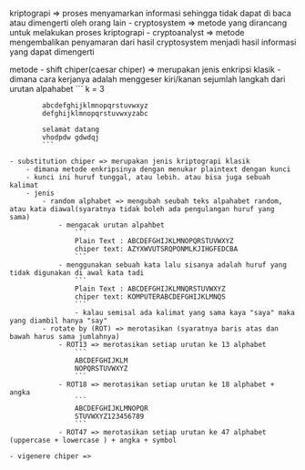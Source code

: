 kriptograpi => proses menyamarkan informasi sehingga tidak dapat di baca atau dimengerti oleh orang lain
    - cryptosystem => metode yang dirancang untuk melakukan proses kriptograpi
    - cryptoanalyst => metode mengembalikan penyamaran dari hasil cryptosystem menjadi hasil informasi yang dapat dimengerti

metode
    - shift chiper(caesar chiper) => merupakan jenis enkripsi klasik
        - dimana cara kerjanya adalah menggeser kiri/kanan sejumlah langkah dari urutan alpahabet
            ```
            k = 3

            abcdefghijklmnopqrstuvwxyz
            defghijklmnopqrstuvwxyzabc

            selamat datang
            vhodpdw gdwdqj
            ```
    
    - substitution chiper => merupakan jenis kriptograpi klasik
        - dimana metode enkripsinya dengan menukar plaintext dengan kunci
        - kunci ini huruf tunggal, atau lebih. atau bisa juga sebuah kalimat
        - jenis
            - random alphabet => mengubah seubah teks alpahabet random, atau kata diawal(syaratnya tidak boleh ada pengulangan huruf yang sama)
                - mengacak urutan alpahbet
                    ```
                    Plain Text : ABCDEFGHIJKLMNOPQRSTUVWXYZ
                    chiper text: AZYXWVUTSRQPONMLKJIHGFEDCBA
                    ```
                - menggunakan sebuah kata lalu sisanya adalah huruf yang tidak digunakan di awal kata tadi
                    ```
                    Plain Text : ABCDEFGHIJKLMNQRSTUVWXYZ
                    chiper text: KOMPUTERABCDEFGHIJKLMNQS
                    ```
                    - kalau semisal ada kalimat yang sama kaya "saya" maka yang diambil hanya "say"
            - rotate by (ROT) => merotasikan (syaratnya baris atas dan bawah harus sama jumlahnya)
                - ROT13 => merotasikan setiap urutan ke 13 alphabet
                    ```
                    ABCDEFGHIJKLM
                    NOPQRSTUVWXYZ
                    ```
                - ROT18 => merotasikan setiap urutan ke 18 alphabet + angka
                    ```
                    ABCDEFGHIJKLMNOPQR
                    STUVWXYZ123456789
                    ```
                - ROT47 => merotasikan setiap urutan ke 47 alphabet (uppercase + lowercase ) + angka + symbol

    - vigenere chiper => 